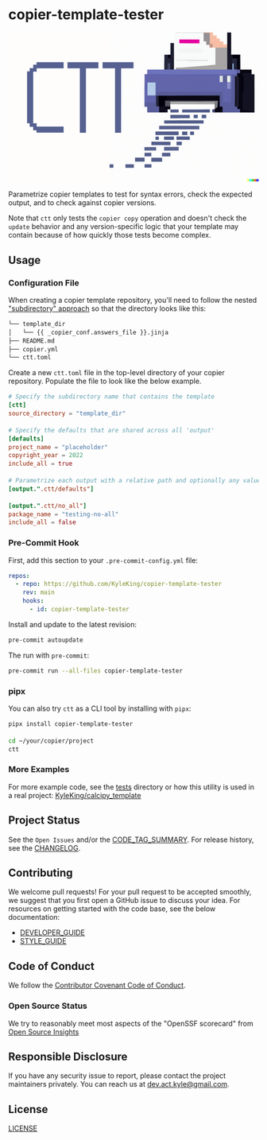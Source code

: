 # copier-template-tester

![./ctt-logo.png](./ctt-logo.png)

Parametrize copier templates to test for syntax errors, check the expected output, and to check against copier versions.

Note that `ctt` only tests the `copier copy` operation and doesn't check the `update` behavior and any version-specific logic that your template may contain because of how quickly those tests become complex.

## Usage

### Configuration File

When creating a copier template repository, you'll need to follow the nested ["subdirectory" approach](https://copier.readthedocs.io/en/latest/configuring/#subdirectory) so that the directory looks like this:

```sh
└── template_dir
│   └── {{ _copier_conf.answers_file }}.jinja
├── README.md
├── copier.yml
└── ctt.toml
```

Create a new `ctt.toml` file in the top-level directory of your copier repository. Populate the file to look like the below example.

```toml
# Specify the subdirectory name that contains the template
[ctt]
source_directory = "template_dir"

# Specify the defaults that are shared across all 'output'
[defaults]
project_name = "placeholder"
copyright_year = 2022
include_all = true

# Parametrize each output with a relative path and optionally any values to override
[output.".ctt/defaults"]

[output.".ctt/no_all"]
package_name = "testing-no-all"
include_all = false
```

### Pre-Commit Hook

First, add this section to your `.pre-commit-config.yml` file:

```yaml
repos:
  - repo: https://github.com/KyleKing/copier-template-tester
    rev: main
    hooks:
      - id: copier-template-tester
```

Install and update to the latest revision:

```sh
pre-commit autoupdate
```

The run with `pre-commit`:

```sh
pre-commit run --all-files copier-template-tester
```

### pipx

You can also try `ctt` as a CLI tool by installing with `pipx`:

```sh
pipx install copier-template-tester

cd ~/your/copier/project
ctt
```

### More Examples

For more example code, see the [tests] directory or how this utility is used in a real project: [KyleKing/calcipy_template](https://github.com/KyleKing/calcipy_template)

## Project Status

See the `Open Issues` and/or the [CODE_TAG_SUMMARY]. For release history, see the [CHANGELOG].

## Contributing

We welcome pull requests! For your pull request to be accepted smoothly, we suggest that you first open a GitHub issue to discuss your idea. For resources on getting started with the code base, see the below documentation:

- [DEVELOPER_GUIDE]
- [STYLE_GUIDE]

## Code of Conduct

We follow the [Contributor Covenant Code of Conduct][contributor-covenant].

### Open Source Status

We try to reasonably meet most aspects of the "OpenSSF scorecard" from [Open Source Insights](https://deps.dev/pypi/copier_template_tester)

## Responsible Disclosure

If you have any security issue to report, please contact the project maintainers privately. You can reach us at [dev.act.kyle@gmail.com](mailto:dev.act.kyle@gmail.com).

## License

[LICENSE]

[changelog]: ./docs/CHANGELOG.md
[code_tag_summary]: ./docs/CODE_TAG_SUMMARY.md
[contributor-covenant]: https://www.contributor-covenant.org
[developer_guide]: ./docs/DEVELOPER_GUIDE.md
[license]: https://github.com/kyleking/copier-template-tester/LICENSE
[style_guide]: ./docs/STYLE_GUIDE.md
[tests]: https://github.com/kyleking/copier-template-tester/tests
